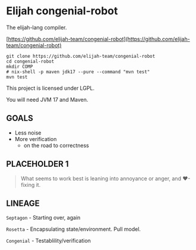 Elijah congenial-robot
=======================

The elijah-lang compiler.

[https://github.com/elijah-team/congenial-robot](https://github.com/elijah-team/congenial-robot)

```shell
git clone https://github.com/elijah-team/congenial-robot
cd congenial-robot
mkdir COMP
# nix-shell -p maven jdk17 --pure --command "mvn test"
mvn test
```

This project is licensed under LGPL.

You will need JVM 17 and Maven.


GOALS
------

- Less noise
- More verification
  - on the road to correctness

PLACEHOLDER 1
--------------

> What seems to work best is leaning into annoyance or anger, and ❤-fixing it.

LINEAGE
--------

`Septagon` - Starting over, again

`Rosetta` - Encapsulating state/environment. Pull model.

`Congenial` - Testablility/verification
